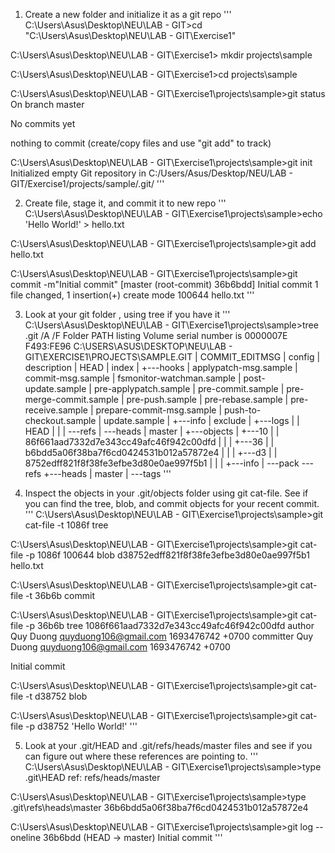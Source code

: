1. Create a new folder and initialize it as a git repo
'''
C:\Users\Asus\Desktop\NEU\LAB - GIT>cd  "C:\Users\Asus\Desktop\NEU\LAB - GIT\Exercise1"

C:\Users\Asus\Desktop\NEU\LAB - GIT\Exercise1> mkdir projects\sample

C:\Users\Asus\Desktop\NEU\LAB - GIT\Exercise1>cd projects\sample

C:\Users\Asus\Desktop\NEU\LAB - GIT\Exercise1\projects\sample>git status
On branch master

No commits yet

nothing to commit (create/copy files and use "git add" to track)

C:\Users\Asus\Desktop\NEU\LAB - GIT\Exercise1\projects\sample>git init
Initialized empty Git repository in C:/Users/Asus/Desktop/NEU/LAB - GIT/Exercise1/projects/sample/.git/
''' 

2. Create file, stage it, and commit it to new repo 
'''
C:\Users\Asus\Desktop\NEU\LAB - GIT\Exercise1\projects\sample>echo 'Hello World!' > hello.txt

C:\Users\Asus\Desktop\NEU\LAB - GIT\Exercise1\projects\sample>git add hello.txt

C:\Users\Asus\Desktop\NEU\LAB - GIT\Exercise1\projects\sample>git commit -m"Initial commit"
[master (root-commit) 36b6bdd] Initial commit
 1 file changed, 1 insertion(+)
 create mode 100644 hello.txt
'''

3. Look at your git folder , using tree if you have it 
'''
C:\Users\Asus\Desktop\NEU\LAB - GIT\Exercise1\projects\sample>tree .git /A /F
Folder PATH listing
Volume serial number is 0000007E F493:FE96
C:\USERS\ASUS\DESKTOP\NEU\LAB - GIT\EXERCISE1\PROJECTS\SAMPLE\.GIT
|   COMMIT_EDITMSG
|   config
|   description
|   HEAD
|   index
|
+---hooks
|       applypatch-msg.sample
|       commit-msg.sample
|       fsmonitor-watchman.sample
|       post-update.sample
|       pre-applypatch.sample
|       pre-commit.sample
|       pre-merge-commit.sample
|       pre-push.sample
|       pre-rebase.sample
|       pre-receive.sample
|       prepare-commit-msg.sample
|       push-to-checkout.sample
|       update.sample
|
+---info
|       exclude
|
+---logs
|   |   HEAD
|   |
|   \---refs
|       \---heads
|               master
|
+---objects
|   +---10
|   |       86f661aad7332d7e343cc49afc46f942c00dfd
|   |
|   +---36
|   |       b6bdd5a06f38ba7f6cd0424531b012a57872e4
|   |
|   +---d3
|   |       8752edff821f8f38fe3efbe3d80e0ae997f5b1
|   |
|   +---info
|   \---pack
\---refs
    +---heads
    |       master
    |
    \---tags
'''

4. Inspect the objects in your .git/objects folder using git cat-file. See if you can find the tree, blob, and commit objects for your recent commit.
'''
C:\Users\Asus\Desktop\NEU\LAB - GIT\Exercise1\projects\sample>git cat-file -t 1086f
tree

C:\Users\Asus\Desktop\NEU\LAB - GIT\Exercise1\projects\sample>git cat-file -p 1086f
100644 blob d38752edff821f8f38fe3efbe3d80e0ae997f5b1    hello.txt

C:\Users\Asus\Desktop\NEU\LAB - GIT\Exercise1\projects\sample>git cat-file -t 36b6b
commit

C:\Users\Asus\Desktop\NEU\LAB - GIT\Exercise1\projects\sample>git cat-file -p 36b6b
tree 1086f661aad7332d7e343cc49afc46f942c00dfd
author Quy Duong <quyduong106@gmail.com> 1693476742 +0700
committer Quy Duong <quyduong106@gmail.com> 1693476742 +0700

Initial commit

C:\Users\Asus\Desktop\NEU\LAB - GIT\Exercise1\projects\sample>git cat-file -t d38752
blob

C:\Users\Asus\Desktop\NEU\LAB - GIT\Exercise1\projects\sample>git cat-file -p d38752
'Hello World!'
'''

5. Look at your .git/HEAD and .git/refs/heads/master files and see if you can figure out where these references are pointing to.
'''
C:\Users\Asus\Desktop\NEU\LAB - GIT\Exercise1\projects\sample>type .git\HEAD
ref: refs/heads/master

C:\Users\Asus\Desktop\NEU\LAB - GIT\Exercise1\projects\sample>type .git\refs\heads\master
36b6bdd5a06f38ba7f6cd0424531b012a57872e4

C:\Users\Asus\Desktop\NEU\LAB - GIT\Exercise1\projects\sample>git log --oneline
36b6bdd (HEAD -> master) Initial commit
'''